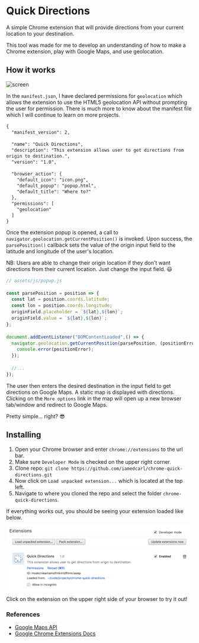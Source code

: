 # Quick Directions

A simple Chrome extension that will provide directions from your current location to your destination.

This tool was made for me to develop an understanding of how to make a Chrome extension, play with Google Maps, and use geolocation.

## How it works
![screen](/screenshots/quick_directions.gif)

In the `manifest.json`, I have declared permissions for `geolocation` which allows the extension to use the HTML5 geolocation API without prompting the user for permission. There is much more to know about the manifest file which I will continue to learn on more projects.

```
{
  "manifest_version": 2,

  "name": "Quick Directions",
  "description": "This extension allows user to get directions from origin to destination.",
  "version": "1.0",

  "browser_action": {
    "default_icon": "icon.png",
    "default_popup": "popup.html",
    "default_title": "Where to?"
  },
  "permissions": [
    "geolocation"
  ]
}
```

Once the extension popup is opened, a call to `navigator.geolocation.getCurrentPosition()` is invoked. Upon success, the `parsePosition()` callback sets the value of the origin input field to the latitude and longitude of the user's location.

NB: Users are able to change their origin location if they don't want directions from their current location. Just change the input field. 😃

```javascript
// assets/js/popup.js

const parsePosition = position => {
  const lat = position.coords.latitude;
  const lon = position.coords.longitude;
  originField.placeholder = `${lat},${lon}`;
  originField.value = `${lat},${lon}`;
};

document.addEventListener("DOMContentLoaded",() => {
  navigator.geolocation.getCurrentPosition(parsePosition, (positionError) => {
    console.error(positionError);
  });

  //...
});
```

The user then enters the desired destination in the input field to get directions on Google Maps. A static map is displayed with directions. Clicking on the `More options` link in the map will open up a new browser tab/window and redirect to Google Maps.

Pretty simple... right? 😎

## Installing

1. Open your Chrome browser and enter `chrome://extensions` to the url bar.
2. Make sure `Developer Mode` is checked on the upper right corner.
3. Clone repo: `git clone https://github.com/iamedcarl/chrome-quick-directions.git`
4. Now click on `Load unpacked extension...` which is located at the top left.
5. Navigate to where you cloned the repo and select the folder `chrome-quick-directions`.

If everything works out, you should be seeing your extension loaded like below.

![extensions](/screenshots/extensions.png)

Click on the extension on the upper right side of your browser to try it out!

### References
- [Google Maps API](https://developers.google.com/maps/)
- [Google Chrome Extensions Docs](https://developer.chrome.com/extensions)
